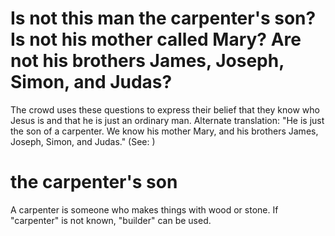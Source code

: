 
# Is not this man the carpenter's son? Is not his mother called Mary? Are not his brothers James, Joseph, Simon, and Judas?
The crowd uses these questions to express their belief that they know who Jesus is and that he is just an ordinary man. Alternate translation: "He is just the son of a carpenter. We know his mother Mary, and his brothers James, Joseph, Simon, and Judas." (See: )

# the carpenter's son
A carpenter is someone who makes things with wood or stone. If "carpenter" is not known, "builder" can be used.